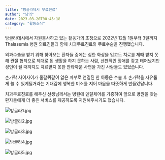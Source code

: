 ```yaml
---
title: "방글라데시 무료진료"
author: "남의"
date: 2023-03-20T00:45:18
category: "활동소식"
---
```


방글라데시에서 자원봉사하고 있는 활동가의 초청으로 2022년 12월 1일부터 3일까지 Thalasemia 병원 의료진들과 함께 치과무료진료와 무료수술을 진행했습니다.

외과수술을 받기 위해 찾아오는 환자들 중에는 심한 화상을 입고도 치료를 제때 받지 못해 관절 협착으로 제대로 된 생활을 하지 못하는 사람, 선천적인 장애를 갖고 태어났지만 성인이 될 때까지도 치료받지 못한 안타까운 사연을 가진 사람들도 있었습니다.

손가락 사이사이가 물갈퀴같이 얇은 피부로 연결된 한 아동은 수술 후 손가락을 자유롭게 쓸 수 있게될거라는 기대감에 행복한 미소를 지어 마음을 따뜻하게 만들었답니다.

치과무료진료를 해주신 선생님께서는 병원에 덴탈체어를 기증하여 앞으로 병원을 찾는 환자들에게 더 좋은 서비스를 제공하도록 지원해주시기도 했습니다.

![방글라1.jpg](/files/attach/images/2318/928/034/7a1ea7fe1802fc5de4267b023a141290.jpg)

![방글라2.jpg](/files/attach/images/2318/928/034/2dfb8e5c88b61ee27ab4c0a31f1b182c.jpg)

![방글라3.jpg](/files/attach/images/2318/928/034/5485fc55f3081744a7fbb0451e3aa3c1.jpg)

![방글라4.jpg](/files/attach/images/2318/928/034/eb5a1002971fe5a593c07f34f92edc21.jpg)

![방글라5.jpg](/files/attach/images/2318/928/034/c13eb80c3c90ab3fd060b7bb422726fa.jpg)
